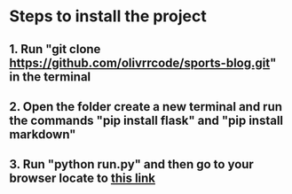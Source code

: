 # Steps to install the project

## 1. Run "git clone https://github.com/olivrrcode/sports-blog.git" in the terminal

## 2. Open the folder create a new terminal and run the commands "pip install flask" and "pip install markdown"

## 3. Run "python run.py" and then go to your browser locate to [this link](http://127.0.0.1:5000)
